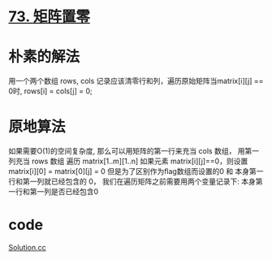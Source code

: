 # [73. 矩阵置零](https://leetcode.cn/problems/set-matrix-zeroes/description/)
# 朴素的解法
用一个两个数组 rows, cols 记录应该清零行和列，遍历原始矩阵当matrix[i][j] == 0时, rows[i] = cols[j] = 0;

# 原地算法
如果需要O(1)的空间复杂度, 那么可以用矩阵的第一行来充当 cols 数组， 用第一列充当 rows 数组
遍历 matrix[1..m][1..n] 如果元素 matrix[i][j]==0，则设置 matrix[i][0] = matrix[0][j] = 0
但是为了区别作为flag数组而设置的0 和 本身第一行和第一列就已经包含的 0， 我们在遍历矩阵之前需要用两个变量记录下: 本身第一行和第一列是否已经包含0

# code
[Solution.cc](./Solution.cc)